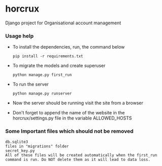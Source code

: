 # horcrux
Django project for Organisational account management

### Usage help
  * To install the dependencies, run, the command below  
    ```
	pip install -r requirements.txt
	```
	
  * To migrate the models and create superuser  
    ```
	python manage.py first_run
	```

  * To run the server  
    ```
	python manage.py runserver  
	```

  * Now the server should be running visit the site from a browser  
  * Don't forget to append the name of the website in the horcrux/settings.py file in the variable ALLOWED\_HOSTS

### Some Important files which should not be removed
	db.sqlite3  
	files in "migrations" folder  
	secret_key.py  
	All of these files will be created automatically when the first_run command is run. Do NOT delete them as it will lead to data loss.
